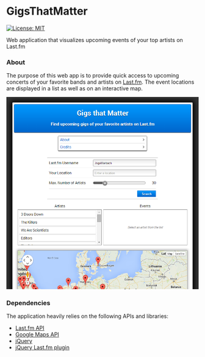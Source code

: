 GigsThatMatter
==============

[![License: MIT](https://img.shields.io/badge/License-MIT-yellow.svg)](https://opensource.org/licenses/MIT)

Web application that visualizes upcoming events of your top artists on
Last.fm

### About

The purpose of this web app is to provide quick access to upcoming
concerts of your favorite bands and artists on [Last.fm](http://www.last.fm).
The event locations are displayed in a list as well as on an interactive map.

![Gigs That Matter](screenshots/2014-07-25.png)

### Dependencies

The application heavily relies on the following APIs and libraries:

* [Last.fm API](http://www.last.fm/api)
* [Google Maps API](https://developers.google.com/maps/)
* [jQuery](http://jquery.com/)
* [jQuery Last.fm plugin](https://github.com/Johennes/jquery.lastfm)
